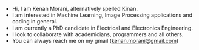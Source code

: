 * Hi, I am Kenan Morani, alternatively spelled Kinan.
* I am interested in Machine Learning, Image Processing applications and coding in general.
* I am currently a PhD candidate in Electrical and Electronics Engineering.
* I look to collaborate with academicians, programmers and all others.
* You can always reach me on my gmail (kenan.morani@gmail.com)
